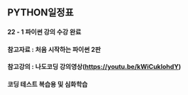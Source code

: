 ## PYTHON일정표
#### 22 - 1 파이썬 강의 수강 완료
#### 참고자료 : 처음 시작하는 파이썬 2판
#### 참고강의 : 나도코딩 강의영상(https://youtu.be/kWiCuklohdY)
#### 코딩 테스트 복습용 및 심화학습
